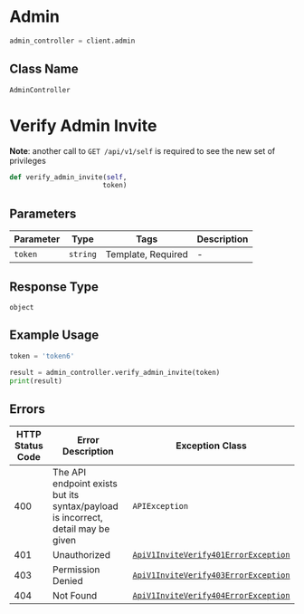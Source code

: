 # Admin

```python
admin_controller = client.admin
```

## Class Name

`AdminController`


# Verify Admin Invite

**Note**: another call to `GET /api/v1/self` is required to see the new set of privileges

```python
def verify_admin_invite(self,
                       token)
```

## Parameters

| Parameter | Type | Tags | Description |
|  --- | --- | --- | --- |
| `token` | `string` | Template, Required | - |

## Response Type

`object`

## Example Usage

```python
token = 'token6'

result = admin_controller.verify_admin_invite(token)
print(result)
```

## Errors

| HTTP Status Code | Error Description | Exception Class |
|  --- | --- | --- |
| 400 | The API endpoint exists but its syntax/payload is incorrect, detail may be given | `APIException` |
| 401 | Unauthorized | [`ApiV1InviteVerify401ErrorException`](../../doc/models/api-v1-invite-verify-401-error-exception.md) |
| 403 | Permission Denied | [`ApiV1InviteVerify403ErrorException`](../../doc/models/api-v1-invite-verify-403-error-exception.md) |
| 404 | Not Found | [`ApiV1InviteVerify404ErrorException`](../../doc/models/api-v1-invite-verify-404-error-exception.md) |

